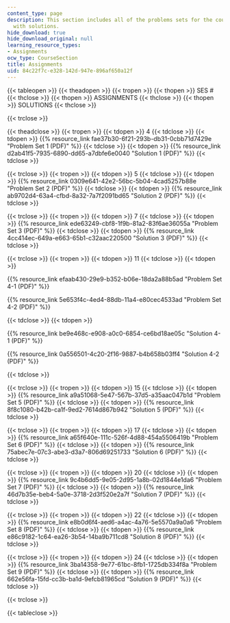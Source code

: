 ```yaml
---
content_type: page
description: This section includes all of the problems sets for the course, along
  with solutions.
hide_download: true
hide_download_original: null
learning_resource_types:
- Assignments
ocw_type: CourseSection
title: Assignments
uid: 84c22f7c-e328-142d-947e-896af650a12f
---
```


{{< tableopen >}}
{{< theadopen >}}
{{< tropen >}}
{{< thopen >}}
SES #
{{< thclose >}}
{{< thopen >}}
ASSIGNMENTS
{{< thclose >}}
{{< thopen >}}
SOLUTIONS
{{< thclose >}}

{{< trclose >}}

{{< theadclose >}}
{{< tropen >}}
{{< tdopen >}}
4
{{< tdclose >}}
{{< tdopen >}}
{{% resource_link fae37b30-6f21-293b-db31-0cbb71d7429e "Problem Set 1 (PDF)" %}}
{{< tdclose >}}
{{< tdopen >}}
{{% resource_link d2ab41f5-7935-6890-dd65-a7dbfe6e0040 "Solution 1 (PDF)" %}}
{{< tdclose >}}

{{< trclose >}}
{{< tropen >}}
{{< tdopen >}}
5
{{< tdclose >}}
{{< tdopen >}}
{{% resource_link 0309e641-42e2-56bc-5b04-4cad5257b88e "Problem Set 2 (PDF)" %}}
{{< tdclose >}}
{{< tdopen >}}
{{% resource_link ab9702d4-63a4-cfbd-8a32-7a7f2091bd65 "Solution 2 (PDF)" %}}
{{< tdclose >}}

{{< trclose >}}
{{< tropen >}}
{{< tdopen >}}
7
{{< tdclose >}}
{{< tdopen >}}
{{% resource_link ede63249-cbf8-1f9b-81a2-83f6ae36055a "Problem Set 3 (PDF)" %}}
{{< tdclose >}}
{{< tdopen >}}
{{% resource_link 4cc414ec-649a-e663-65b1-c32aac220500 "Solution 3 (PDF)" %}}
{{< tdclose >}}

{{< trclose >}}
{{< tropen >}}
{{< tdopen >}}
11
{{< tdclose >}}
{{< tdopen >}}


{{% resource_link efaab430-29e9-b352-b06e-18da2a88b5ad "Problem Set 4-1 (PDF)" %}}

{{% resource_link 5e653f4c-4ed4-88db-11a4-e80cec4533ad "Problem Set 4-2 (PDF)" %}}


{{< tdclose >}}
{{< tdopen >}}


{{% resource_link be9e468c-e908-a0c0-6854-ce6bd18ae05c "Solution 4-1 (PDF)" %}}

{{% resource_link 0a556501-4c20-2f16-9887-b4b658b03ff4 "Solution 4-2 (PDF)" %}}


{{< tdclose >}}

{{< trclose >}}
{{< tropen >}}
{{< tdopen >}}
15
{{< tdclose >}}
{{< tdopen >}}
{{% resource_link a9a51068-5e47-567b-37d5-a35aac047b1d "Problem Set 5 (PDF)" %}}
{{< tdclose >}}
{{< tdopen >}}
{{% resource_link 8f8c1080-b42b-ca1f-9ed2-7614d867b942 "Solution 5 (PDF)" %}}
{{< tdclose >}}

{{< trclose >}}
{{< tropen >}}
{{< tdopen >}}
17
{{< tdclose >}}
{{< tdopen >}}
{{% resource_link a65f640e-111c-526f-4d88-454a5506419b "Problem Set 6 (PDF)" %}}
{{< tdclose >}}
{{< tdopen >}}
{{% resource_link 75abec7e-07c3-abe3-d3a7-806d69251733 "Solution 6 (PDF)" %}}
{{< tdclose >}}

{{< trclose >}}
{{< tropen >}}
{{< tdopen >}}
20
{{< tdclose >}}
{{< tdopen >}}
{{% resource_link 9c4b6dd5-9e05-2d95-1a8b-02d1844e1da6 "Problem Set 7 (PDF)" %}}
{{< tdclose >}}
{{< tdopen >}}
{{% resource_link 46d7b35e-beb4-5a0e-3718-2d3f520e2a7f "Solution 7 (PDF)" %}}
{{< tdclose >}}

{{< trclose >}}
{{< tropen >}}
{{< tdopen >}}
22
{{< tdclose >}}
{{< tdopen >}}
{{% resource_link e8b0d6f4-aed6-a4ac-4a76-5e5570a9a0a6 "Problem Set 8 (PDF)" %}}
{{< tdclose >}}
{{< tdopen >}}
{{% resource_link e86c9182-1c64-ea26-3b54-14ba9b711cd8 "Solution 8 (PDF)" %}}
{{< tdclose >}}

{{< trclose >}}
{{< tropen >}}
{{< tdopen >}}
24
{{< tdclose >}}
{{< tdopen >}}
{{% resource_link 3ba14358-9e77-61bc-8fb1-1725db334f8a "Problem Set 9 (PDF)" %}}
{{< tdclose >}}
{{< tdopen >}}
{{% resource_link 662e56fa-15fd-cc3b-ba1d-9efcb81965cd "Solution 9 (PDF)" %}}
{{< tdclose >}}

{{< trclose >}}

{{< tableclose >}}